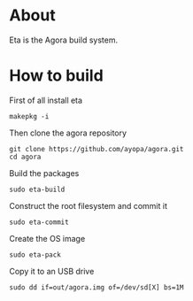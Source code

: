 # About

Eta is the Agora build system.

# How to build

First of all install eta

    makepkg -i

Then clone the agora repository

    git clone https://github.com/ayopa/agora.git
    cd agora

Build the packages

    sudo eta-build

Construct the root filesystem and commit it

    sudo eta-commit

Create the OS image

    sudo eta-pack

Copy it to an USB drive

    sudo dd if=out/agora.img of=/dev/sd[X] bs=1M
